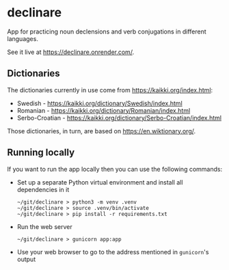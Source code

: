 # declinare
App for practicing noun declensions and verb conjugations in different languages.

See it live at <https://declinare.onrender.com/>.

## Dictionaries
The dictionaries currently in use come from <https://kaikki.org/index.html>:
* Swedish - <https://kaikki.org/dictionary/Swedish/index.html>
* Romanian - <https://kaikki.org/dictionary/Romanian/index.html>
* Serbo-Croatian - <https://kaikki.org/dictionary/Serbo-Croatian/index.html>

Those dictionaries, in turn, are based on <https://en.wiktionary.org/>.

## Running locally
If you want to run the app locally then you can use the following commands:
* Set up a separate Python virtual environment and install all dependencies in it
  ```
  ~/git/declinare > python3 -m venv .venv
  ~/git/declinare > source .venv/bin/activate
  ~/git/declinare > pip install -r requirements.txt
  ```
* Run the web server
  ```
  ~/git/declinare > gunicorn app:app
  ```
* Use your web browser to go to the address mentioned in `gunicorn`'s output

